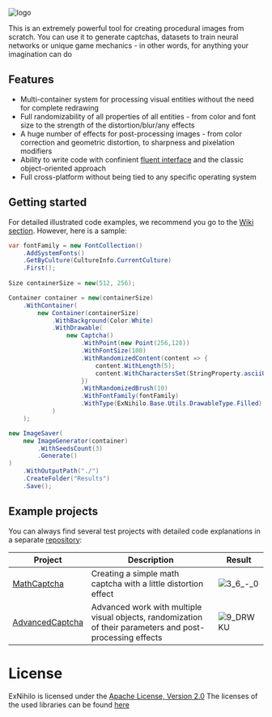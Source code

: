 ![logo](https://user-images.githubusercontent.com/11760002/184577160-674d9764-0022-4194-b4e9-d07b9103dcf5.png)

This is an extremely powerful tool for creating procedural images from scratch. You can use it to generate captchas, datasets to train neural networks or unique game mechanics - in other words, for anything your imagination can do

## Features  

- Multi-container system for processing visual entities without the need for complete redrawing
- Full randomizability of all properties of all entities - from color and font size to the strength of the distortion/blur/any effects
- A huge number of effects for post-processing images - from color correction and geometric distortion, to sharpness and pixelation modifiers
- Ability to write code with confinient [fluent interface](https://en.wikipedia.org/wiki/Fluent_interface) and the classic object-oriented approach
- Full cross-platform without being tied to any specific operating system

## Getting started

For detailed illustrated code examples, we recommend you go to the [Wiki section](https://github.com/Computr1x/ExNihilo/wiki). However, here is a sample:

```csharp
var fontFamily = new FontCollection()
    .AddSystemFonts()
    .GetByCulture(CultureInfo.CurrentCulture)
    .First();
    
Size containerSize = new(512, 256);

Container container = new(containerSize)
    .WithContainer(
        new Container(containerSize)
            .WithBackground(Color.White)
            .WithDrawable(
                new Captcha()
                    .WithPoint(new Point(256,128))
                    .WithFontSize(100)
                    .WithRandomizedContent(content => {
                        content.WithLength(5);
                        content.WithCharactersSet(StringProperty.asciiUpperCase);
                    })
                    .WithRandomizedBrush(10)
                    .WithFontFamily(fontFamily)
                    .WithType(ExNihilo.Base.Utils.DrawableType.Filled)
            )
    );

new ImageSaver(
    new ImageGenerator(container)
        .WithSeedsCount(3)
        .Generate()
)
    .WithOutputPath("./")
    .CreateFolder("Results")
    .Save();
```

## Example projects

You can always find several test projects with detailed code explanations in a separate [repository](https://github.com/Computr1x/ExNihilo-Samples):

| Project | Description | Result |
|--------------------|-------------|-------------------------------------------------------------------------------------------------------------------------|
| [MathCaptcha](https://github.com/Computr1x/ExNihilo-Samples/tree/master/MathCaptcha)        | Creating a simple math captcha with a little distortion effect           |   ![3_6_-_0](https://user-images.githubusercontent.com/44768267/184555560-e031a7ed-a677-4dfb-9e5a-2106cea80a04.png)     |
| [AdvancedCaptcha](https://github.com/Computr1x/ExNihilo-Samples/tree/master/AdvancedCaptcha) | Advanced work with multiple visual objects, randomization of their parameters and post-processing effects |   ![9_DRWKU](https://user-images.githubusercontent.com/44768267/184555570-1d092b6c-73dc-4208-8186-7c211a6b9932.png)     |



# License

ExNihilo is licensed under the [Apache License, Version 2.0](https://www.apache.org/licenses/LICENSE-2.0 "Apache License, Version 2.0")
The licenses of the used libraries can be found [here](https://github.com/Computr1x/ExNihilo/blob/master/THIRD-PARTY-NOTICES.TXT)
